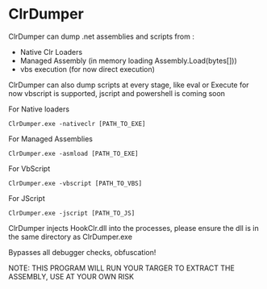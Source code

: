 # ClrDumper
ClrDumper can dump .net assemblies and scripts from :

- Native Clr Loaders
- Managed Assembly (in memory loading Assembly.Load(bytes[]))
- vbs execution (for now direct execution)

ClrDumper can also dump scripts at every stage, like eval or Execute
for now vbscript is supported, jscript and powershell is coming soon

For Native loaders
```
ClrDumper.exe -nativeclr [PATH_TO_EXE]
```

For Managed Assemblies
```
ClrDumper.exe -asmload [PATH_TO_EXE]
```

For VbScript
```
ClrDumper.exe -vbscript [PATH_TO_VBS]
```

For JScript
```
ClrDumper.exe -jscript [PATH_TO_JS]
```

ClrDumper injects HookClr.dll into the processes, please ensure the dll is in the same directory
as ClrDumper.exe

Bypasses all debugger checks, obfuscation!

NOTE: THIS PROGRAM WILL RUN YOUR TARGER TO EXTRACT THE ASSEMBLY, USE AT YOUR OWN RISK